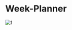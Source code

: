 # Week-Planner

![1](https://github.com/UserQA07/Week-Planner-/assets/144763744/fa4b1c2c-4b31-4b85-a03a-5bc338382695)
